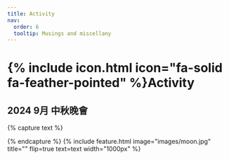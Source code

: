 ```yaml
---
title: Activity
nav:
  order: 6
  tooltip: Musings and miscellany
---
```


# {% include icon.html icon="fa-solid fa-feather-pointed" %}Activity

## 2024 9月 中秋晚會

{% capture text %}

{% endcapture %}
{%
  include feature.html
  image="images/moon.jpg"
  title=""
  flip=true
  text=text
  width="1000px"
%}
